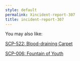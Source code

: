 ```yaml
---
style: default
permalink: Xincident-report-307
title: incident-report-307
---
```

You may also like:

[SCP-522: Blood-draining Carpet](http://scp-wiki.net/scp-522)

[SCP-006: Fountain of Youth](http://scp-wiki.net/scp-006)
